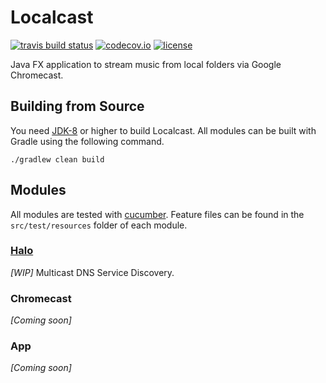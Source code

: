 # Localcast

[![travis build status](https://img.shields.io/travis/ofmooseandmen/localcast/master.svg?label=travis+build)](https://travis-ci.org/ofmooseandmen/localcast)
[![codecov.io](https://codecov.io/github/ofmooseandmen/localcast/branches/master/graphs/badge.svg)](https://codecov.io/github/ofmooseandmen/localcast)
[![license](https://img.shields.io/badge/license-BSD3-lightgray.svg)](https://opensource.org/licenses/BSD-3-Clause)

Java FX application to stream music from local folders via Google Chromecast.

## Building from Source

You need [JDK-8](http://openjdk.java.net/projects/jdk8/) or higher to build Localcast.
All modules can be built with Gradle using the following command.

```
./gradlew clean build
```

## Modules

All modules are tested with [cucumber](https://cucumber.io). Feature files can be found in the `src/test/resources` folder of each module.

### [Halo](halo/README.md)

 _[WIP]_ Multicast DNS Service Discovery.

### Chromecast

_[Coming soon]_

### App

_[Coming soon]_
